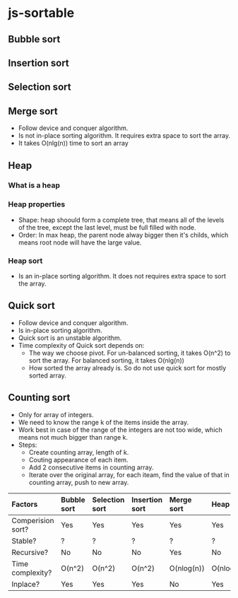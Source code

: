 # js-sortable

## Bubble sort

## Insertion sort

## Selection sort

## Merge sort
- Follow device and conquer algorithm.
- Is not in-place sorting algorithm. It requires extra space to sort the array.
- It takes O(nlg(n)) time to sort an array

## Heap
### What is a heap
### Heap properties
- Shape: heap shoould form a complete tree, that means all of the levels of the tree, except the last level, must be full filled with node.
- Order: In max heap, the parent node alway bigger then it's childs, which means root node will have the large value.
### Heap sort
- Is an in-place sorting algorithm. It does not requires extra space to sort the array.

## Quick sort
- Follow device and conquer algorithm.
- Is in-place sorting algorithm.
- Quick sort is an unstable algorithm.
- Time complexity of Quick sort depends on:
  - The way we choose pivot. For un-balanced sorting, it takes O(n^2) to sort the array. For balanced sorting, it takes O(nlg(n))
  - How sorted the array already is. So do not use quick sort for mostly sorted array.

## Counting sort
- Only for array of integers.
- We need to know the range k of the items inside the array.
- Work best in case of the range of the integers are not too wide, which means not much bigger than range k.
- Steps:
  - Create counting array, length of k.
  - Couting appearance of each item.
  - Add 2 consecutive items in counting array.
  - Iterate over the original array, for each iteam, find the value of that in counting array, push to new array.

| Factors | Bubble sort | Selection sort | Insertion sort | Merge sort | Heap sort | Quick sort | Counting sort | 
| :---    | :---        | :---           | :---           | :---       | :---      | :---       | :---        |
| Comperision sort?   | Yes | Yes | Yes | Yes | Yes | Yes | No |
| Stable?   | ? | ? | ? | ? | ? | ? | ? |
| Recursive?   | No | No | No | Yes | No | Yes | No |
| Time complexity?   | O(n^2) | O(n^2) | O(n^2) | O(nlog(n)) | O(nlog(n)) | O(nlog(n)) | O(n +k) |
| Inplace?   | Yes | Yes | Yes | No | Yes | No | Yes |